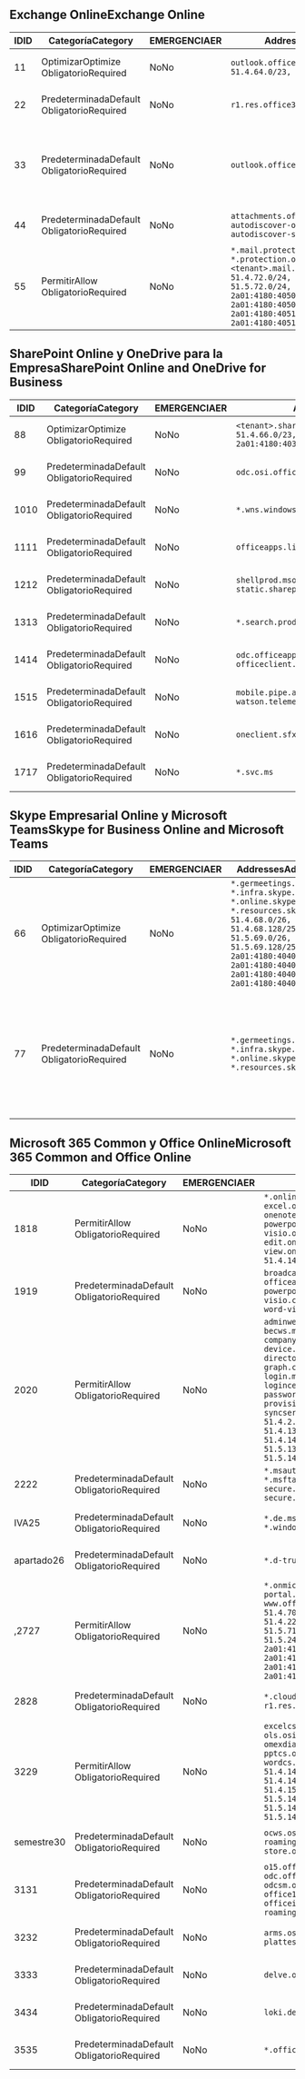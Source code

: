 <!--THIS FILE IS AUTOMATICALLY GENERATED. MANUAL CHANGES WILL BE OVERWRITTEN.-->
<!--Please contact the Office 365 Endpoints team with any questions.-->
<!--Germany endpoints version 2019112700-->
<!--File generated 2019-11-27 11:00:11.7484-->

## <a name="exchange-online"></a><span data-ttu-id="feb8b-101">Exchange Online</span><span class="sxs-lookup"><span data-stu-id="feb8b-101">Exchange Online</span></span>

<span data-ttu-id="feb8b-102">ID</span><span class="sxs-lookup"><span data-stu-id="feb8b-102">ID</span></span> | <span data-ttu-id="feb8b-103">Categoría</span><span class="sxs-lookup"><span data-stu-id="feb8b-103">Category</span></span> | <span data-ttu-id="feb8b-104">EMERGENCIA</span><span class="sxs-lookup"><span data-stu-id="feb8b-104">ER</span></span> | <span data-ttu-id="feb8b-105">Addresses</span><span class="sxs-lookup"><span data-stu-id="feb8b-105">Addresses</span></span> | <span data-ttu-id="feb8b-106">Puertos</span><span class="sxs-lookup"><span data-stu-id="feb8b-106">Ports</span></span>
-- | -------------------- | -- | ------------------------------------------------------------------------------------------------------------------------------------------------------------------------------------------------------------------------------------------------------------ | -------------------------------
<span data-ttu-id="feb8b-107">1</span><span class="sxs-lookup"><span data-stu-id="feb8b-107">1</span></span> | <span data-ttu-id="feb8b-108">Optimizar</span><span class="sxs-lookup"><span data-stu-id="feb8b-108">Optimize</span></span><BR><span data-ttu-id="feb8b-109">Obligatorio</span><span class="sxs-lookup"><span data-stu-id="feb8b-109">Required</span></span> | <span data-ttu-id="feb8b-110">No</span><span class="sxs-lookup"><span data-stu-id="feb8b-110">No</span></span> | `outlook.office.de`<BR>`51.4.64.0/23, 51.5.64.0/23` | <span data-ttu-id="feb8b-111">**TCP:** 443, 80</span><span class="sxs-lookup"><span data-stu-id="feb8b-111">**TCP:** 443, 80</span></span>
<span data-ttu-id="feb8b-112">2</span><span class="sxs-lookup"><span data-stu-id="feb8b-112">2</span></span> | <span data-ttu-id="feb8b-113">Predeterminada</span><span class="sxs-lookup"><span data-stu-id="feb8b-113">Default</span></span><BR><span data-ttu-id="feb8b-114">Obligatorio</span><span class="sxs-lookup"><span data-stu-id="feb8b-114">Required</span></span> | <span data-ttu-id="feb8b-115">No</span><span class="sxs-lookup"><span data-stu-id="feb8b-115">No</span></span> | `r1.res.office365.com` | <span data-ttu-id="feb8b-116">**TCP:** 443, 80</span><span class="sxs-lookup"><span data-stu-id="feb8b-116">**TCP:** 443, 80</span></span>
<span data-ttu-id="feb8b-117">3</span><span class="sxs-lookup"><span data-stu-id="feb8b-117">3</span></span> | <span data-ttu-id="feb8b-118">Predeterminada</span><span class="sxs-lookup"><span data-stu-id="feb8b-118">Default</span></span><BR><span data-ttu-id="feb8b-119">Obligatorio</span><span class="sxs-lookup"><span data-stu-id="feb8b-119">Required</span></span> | <span data-ttu-id="feb8b-120">No</span><span class="sxs-lookup"><span data-stu-id="feb8b-120">No</span></span> | `outlook.office.de` | <span data-ttu-id="feb8b-121">**TCP:** 143, 25, 587, 993, 995</span><span class="sxs-lookup"><span data-stu-id="feb8b-121">**TCP:** 143, 25, 587, 993, 995</span></span>
<span data-ttu-id="feb8b-122">4</span><span class="sxs-lookup"><span data-stu-id="feb8b-122">4</span></span> | <span data-ttu-id="feb8b-123">Predeterminada</span><span class="sxs-lookup"><span data-stu-id="feb8b-123">Default</span></span><BR><span data-ttu-id="feb8b-124">Obligatorio</span><span class="sxs-lookup"><span data-stu-id="feb8b-124">Required</span></span> | <span data-ttu-id="feb8b-125">No</span><span class="sxs-lookup"><span data-stu-id="feb8b-125">No</span></span> | `attachments.office365-net.de, autodiscover-outlook.office.de, autodiscover-s.outlook.de` | <span data-ttu-id="feb8b-126">**TCP:** 443, 80</span><span class="sxs-lookup"><span data-stu-id="feb8b-126">**TCP:** 443, 80</span></span>
<span data-ttu-id="feb8b-127">5</span><span class="sxs-lookup"><span data-stu-id="feb8b-127">5</span></span> | <span data-ttu-id="feb8b-128">Permitir</span><span class="sxs-lookup"><span data-stu-id="feb8b-128">Allow</span></span><BR><span data-ttu-id="feb8b-129">Obligatorio</span><span class="sxs-lookup"><span data-stu-id="feb8b-129">Required</span></span> | <span data-ttu-id="feb8b-130">No</span><span class="sxs-lookup"><span data-stu-id="feb8b-130">No</span></span> | `*.mail.protection.outlook.de, *.protection.outlook.de, <tenant>.mail.protection.outlook.de`<BR>`51.4.72.0/24, 51.4.80.0/27, 51.5.72.0/24, 51.5.80.0/27, 2a01:4180:4050:400::/64, 2a01:4180:4050:800::/64, 2a01:4180:4051:400::/64, 2a01:4180:4051:800::/64` | <span data-ttu-id="feb8b-131">**TCP:** 25, 443</span><span class="sxs-lookup"><span data-stu-id="feb8b-131">**TCP:** 25, 443</span></span>

## <a name="sharepoint-online-and-onedrive-for-business"></a><span data-ttu-id="feb8b-132">SharePoint Online y OneDrive para la Empresa</span><span class="sxs-lookup"><span data-stu-id="feb8b-132">SharePoint Online and OneDrive for Business</span></span>

<span data-ttu-id="feb8b-133">ID</span><span class="sxs-lookup"><span data-stu-id="feb8b-133">ID</span></span> | <span data-ttu-id="feb8b-134">Categoría</span><span class="sxs-lookup"><span data-stu-id="feb8b-134">Category</span></span> | <span data-ttu-id="feb8b-135">EMERGENCIA</span><span class="sxs-lookup"><span data-stu-id="feb8b-135">ER</span></span> | <span data-ttu-id="feb8b-136">Addresses</span><span class="sxs-lookup"><span data-stu-id="feb8b-136">Addresses</span></span> | <span data-ttu-id="feb8b-137">Puertos</span><span class="sxs-lookup"><span data-stu-id="feb8b-137">Ports</span></span>
-- | -------------------- | -- | ------------------------------------------------------------------------------ | ----------------
<span data-ttu-id="feb8b-138">8</span><span class="sxs-lookup"><span data-stu-id="feb8b-138">8</span></span> | <span data-ttu-id="feb8b-139">Optimizar</span><span class="sxs-lookup"><span data-stu-id="feb8b-139">Optimize</span></span><BR><span data-ttu-id="feb8b-140">Obligatorio</span><span class="sxs-lookup"><span data-stu-id="feb8b-140">Required</span></span> | <span data-ttu-id="feb8b-141">No</span><span class="sxs-lookup"><span data-stu-id="feb8b-141">No</span></span> | `<tenant>.sharepoint.de`<BR>`51.4.66.0/23, 51.5.66.0/23, 2a01:4180:4030::/44` | <span data-ttu-id="feb8b-142">**TCP:** 443, 80</span><span class="sxs-lookup"><span data-stu-id="feb8b-142">**TCP:** 443, 80</span></span>
<span data-ttu-id="feb8b-143">9</span><span class="sxs-lookup"><span data-stu-id="feb8b-143">9</span></span> | <span data-ttu-id="feb8b-144">Predeterminada</span><span class="sxs-lookup"><span data-stu-id="feb8b-144">Default</span></span><BR><span data-ttu-id="feb8b-145">Obligatorio</span><span class="sxs-lookup"><span data-stu-id="feb8b-145">Required</span></span> | <span data-ttu-id="feb8b-146">No</span><span class="sxs-lookup"><span data-stu-id="feb8b-146">No</span></span> | `odc.osi.office.de` | <span data-ttu-id="feb8b-147">**TCP:** 443, 80</span><span class="sxs-lookup"><span data-stu-id="feb8b-147">**TCP:** 443, 80</span></span>
<span data-ttu-id="feb8b-148">10</span><span class="sxs-lookup"><span data-stu-id="feb8b-148">10</span></span> | <span data-ttu-id="feb8b-149">Predeterminada</span><span class="sxs-lookup"><span data-stu-id="feb8b-149">Default</span></span><BR><span data-ttu-id="feb8b-150">Obligatorio</span><span class="sxs-lookup"><span data-stu-id="feb8b-150">Required</span></span> | <span data-ttu-id="feb8b-151">No</span><span class="sxs-lookup"><span data-stu-id="feb8b-151">No</span></span> | `*.wns.windows.com` | <span data-ttu-id="feb8b-152">**TCP:** 443, 80</span><span class="sxs-lookup"><span data-stu-id="feb8b-152">**TCP:** 443, 80</span></span>
<span data-ttu-id="feb8b-153">11</span><span class="sxs-lookup"><span data-stu-id="feb8b-153">11</span></span> | <span data-ttu-id="feb8b-154">Predeterminada</span><span class="sxs-lookup"><span data-stu-id="feb8b-154">Default</span></span><BR><span data-ttu-id="feb8b-155">Obligatorio</span><span class="sxs-lookup"><span data-stu-id="feb8b-155">Required</span></span> | <span data-ttu-id="feb8b-156">No</span><span class="sxs-lookup"><span data-stu-id="feb8b-156">No</span></span> | `officeapps.live.com` | <span data-ttu-id="feb8b-157">**TCP:** 443, 80</span><span class="sxs-lookup"><span data-stu-id="feb8b-157">**TCP:** 443, 80</span></span>
<span data-ttu-id="feb8b-158">12</span><span class="sxs-lookup"><span data-stu-id="feb8b-158">12</span></span> | <span data-ttu-id="feb8b-159">Predeterminada</span><span class="sxs-lookup"><span data-stu-id="feb8b-159">Default</span></span><BR><span data-ttu-id="feb8b-160">Obligatorio</span><span class="sxs-lookup"><span data-stu-id="feb8b-160">Required</span></span> | <span data-ttu-id="feb8b-161">No</span><span class="sxs-lookup"><span data-stu-id="feb8b-161">No</span></span> | `shellprod.msocdn.de, spoprod-a.akamaihd.net, static.sharepointonline.com` | <span data-ttu-id="feb8b-162">**TCP:** 443, 80</span><span class="sxs-lookup"><span data-stu-id="feb8b-162">**TCP:** 443, 80</span></span>
<span data-ttu-id="feb8b-163">13</span><span class="sxs-lookup"><span data-stu-id="feb8b-163">13</span></span> | <span data-ttu-id="feb8b-164">Predeterminada</span><span class="sxs-lookup"><span data-stu-id="feb8b-164">Default</span></span><BR><span data-ttu-id="feb8b-165">Obligatorio</span><span class="sxs-lookup"><span data-stu-id="feb8b-165">Required</span></span> | <span data-ttu-id="feb8b-166">No</span><span class="sxs-lookup"><span data-stu-id="feb8b-166">No</span></span> | `*.search.production.de.azuretrafficmanager.de` | <span data-ttu-id="feb8b-167">**TCP:** 443</span><span class="sxs-lookup"><span data-stu-id="feb8b-167">**TCP:** 443</span></span>
<span data-ttu-id="feb8b-168">14</span><span class="sxs-lookup"><span data-stu-id="feb8b-168">14</span></span> | <span data-ttu-id="feb8b-169">Predeterminada</span><span class="sxs-lookup"><span data-stu-id="feb8b-169">Default</span></span><BR><span data-ttu-id="feb8b-170">Obligatorio</span><span class="sxs-lookup"><span data-stu-id="feb8b-170">Required</span></span> | <span data-ttu-id="feb8b-171">No</span><span class="sxs-lookup"><span data-stu-id="feb8b-171">No</span></span> | `odc.officeapps.live.com, officeclient.microsoft.com` | <span data-ttu-id="feb8b-172">**TCP:** 443, 80</span><span class="sxs-lookup"><span data-stu-id="feb8b-172">**TCP:** 443, 80</span></span>
<span data-ttu-id="feb8b-173">15</span><span class="sxs-lookup"><span data-stu-id="feb8b-173">15</span></span> | <span data-ttu-id="feb8b-174">Predeterminada</span><span class="sxs-lookup"><span data-stu-id="feb8b-174">Default</span></span><BR><span data-ttu-id="feb8b-175">Obligatorio</span><span class="sxs-lookup"><span data-stu-id="feb8b-175">Required</span></span> | <span data-ttu-id="feb8b-176">No</span><span class="sxs-lookup"><span data-stu-id="feb8b-176">No</span></span> | `mobile.pipe.aria.microsoft.com, ssw.live.com, watson.telemetry.microsoft.com` | <span data-ttu-id="feb8b-177">**TCP:** 443, 80</span><span class="sxs-lookup"><span data-stu-id="feb8b-177">**TCP:** 443, 80</span></span>
<span data-ttu-id="feb8b-178">16</span><span class="sxs-lookup"><span data-stu-id="feb8b-178">16</span></span> | <span data-ttu-id="feb8b-179">Predeterminada</span><span class="sxs-lookup"><span data-stu-id="feb8b-179">Default</span></span><BR><span data-ttu-id="feb8b-180">Obligatorio</span><span class="sxs-lookup"><span data-stu-id="feb8b-180">Required</span></span> | <span data-ttu-id="feb8b-181">No</span><span class="sxs-lookup"><span data-stu-id="feb8b-181">No</span></span> | `oneclient.sfx.ms` | <span data-ttu-id="feb8b-182">**TCP:** 443, 80</span><span class="sxs-lookup"><span data-stu-id="feb8b-182">**TCP:** 443, 80</span></span>
<span data-ttu-id="feb8b-183">17</span><span class="sxs-lookup"><span data-stu-id="feb8b-183">17</span></span> | <span data-ttu-id="feb8b-184">Predeterminada</span><span class="sxs-lookup"><span data-stu-id="feb8b-184">Default</span></span><BR><span data-ttu-id="feb8b-185">Obligatorio</span><span class="sxs-lookup"><span data-stu-id="feb8b-185">Required</span></span> | <span data-ttu-id="feb8b-186">No</span><span class="sxs-lookup"><span data-stu-id="feb8b-186">No</span></span> | `*.svc.ms` | <span data-ttu-id="feb8b-187">**TCP:** 443, 80</span><span class="sxs-lookup"><span data-stu-id="feb8b-187">**TCP:** 443, 80</span></span>

## <a name="skype-for-business-online-and-microsoft-teams"></a><span data-ttu-id="feb8b-188">Skype Empresarial Online y Microsoft Teams</span><span class="sxs-lookup"><span data-stu-id="feb8b-188">Skype for Business Online and Microsoft Teams</span></span>

<span data-ttu-id="feb8b-189">ID</span><span class="sxs-lookup"><span data-stu-id="feb8b-189">ID</span></span> | <span data-ttu-id="feb8b-190">Categoría</span><span class="sxs-lookup"><span data-stu-id="feb8b-190">Category</span></span> | <span data-ttu-id="feb8b-191">EMERGENCIA</span><span class="sxs-lookup"><span data-stu-id="feb8b-191">ER</span></span> | <span data-ttu-id="feb8b-192">Addresses</span><span class="sxs-lookup"><span data-stu-id="feb8b-192">Addresses</span></span> | <span data-ttu-id="feb8b-193">Puertos</span><span class="sxs-lookup"><span data-stu-id="feb8b-193">Ports</span></span>
-- | -------------------- | -- | ----------------------------------------------------------------------------------------------------------------------------------------------------------------------------------------------------------------------------------------------- | --------------------------------------------------
<span data-ttu-id="feb8b-194">6</span><span class="sxs-lookup"><span data-stu-id="feb8b-194">6</span></span> | <span data-ttu-id="feb8b-195">Optimizar</span><span class="sxs-lookup"><span data-stu-id="feb8b-195">Optimize</span></span><BR><span data-ttu-id="feb8b-196">Obligatorio</span><span class="sxs-lookup"><span data-stu-id="feb8b-196">Required</span></span> | <span data-ttu-id="feb8b-197">No</span><span class="sxs-lookup"><span data-stu-id="feb8b-197">No</span></span> | `*.germeetings.skype.de, *.infra.skype.de, *.online.skype.de, *.resources.skype.de`<BR>`51.4.68.0/26, 51.4.68.128/25, 51.5.69.0/26, 51.5.69.128/25, 2a01:4180:4040:1::/64, 2a01:4180:4040:2::/64, 2a01:4180:4040:7::/64, 2a01:4180:4040:8::/64` | <span data-ttu-id="feb8b-198">**TCP:** 443, 80</span><span class="sxs-lookup"><span data-stu-id="feb8b-198">**TCP:** 443, 80</span></span><BR><span data-ttu-id="feb8b-199">**UDP:** 3478</span><span class="sxs-lookup"><span data-stu-id="feb8b-199">**UDP:** 3478</span></span>
<span data-ttu-id="feb8b-200">7</span><span class="sxs-lookup"><span data-stu-id="feb8b-200">7</span></span> | <span data-ttu-id="feb8b-201">Predeterminada</span><span class="sxs-lookup"><span data-stu-id="feb8b-201">Default</span></span><BR><span data-ttu-id="feb8b-202">Obligatorio</span><span class="sxs-lookup"><span data-stu-id="feb8b-202">Required</span></span> | <span data-ttu-id="feb8b-203">No</span><span class="sxs-lookup"><span data-stu-id="feb8b-203">No</span></span> | `*.germeetings.skype.de, *.infra.skype.de, *.online.skype.de, *.resources.skype.de` | <span data-ttu-id="feb8b-204">**TCP:** 5061, 50000-59999</span><span class="sxs-lookup"><span data-stu-id="feb8b-204">**TCP:** 5061, 50000-59999</span></span><BR><span data-ttu-id="feb8b-205">**UDP:** 50000-59999</span><span class="sxs-lookup"><span data-stu-id="feb8b-205">**UDP:** 50000-59999</span></span>

## <a name="microsoft-365-common-and-office-online"></a><span data-ttu-id="feb8b-206">Microsoft 365 Common y Office Online</span><span class="sxs-lookup"><span data-stu-id="feb8b-206">Microsoft 365 Common and Office Online</span></span>

<span data-ttu-id="feb8b-207">ID</span><span class="sxs-lookup"><span data-stu-id="feb8b-207">ID</span></span> | <span data-ttu-id="feb8b-208">Categoría</span><span class="sxs-lookup"><span data-stu-id="feb8b-208">Category</span></span> | <span data-ttu-id="feb8b-209">EMERGENCIA</span><span class="sxs-lookup"><span data-stu-id="feb8b-209">ER</span></span> | <span data-ttu-id="feb8b-210">Addresses</span><span class="sxs-lookup"><span data-stu-id="feb8b-210">Addresses</span></span> | <span data-ttu-id="feb8b-211">Puertos</span><span class="sxs-lookup"><span data-stu-id="feb8b-211">Ports</span></span>
-- | ------------------- | -- | -------------------------------------------------------------------------------------------------------------------------------------------------------------------------------------------------------------------------------------------------------------------------------------------------------------------------------------------------------------------------------------------------------------------------------------------------------------------------------------------------------------------------------------------------------------------------------------------------------------------------- | ----------------
<span data-ttu-id="feb8b-212">18</span><span class="sxs-lookup"><span data-stu-id="feb8b-212">18</span></span> | <span data-ttu-id="feb8b-213">Permitir</span><span class="sxs-lookup"><span data-stu-id="feb8b-213">Allow</span></span><BR><span data-ttu-id="feb8b-214">Obligatorio</span><span class="sxs-lookup"><span data-stu-id="feb8b-214">Required</span></span> | <span data-ttu-id="feb8b-215">No</span><span class="sxs-lookup"><span data-stu-id="feb8b-215">No</span></span> | `*.online.office.de, broadcast.online.office.de, excel.online.office.de, onenote.online.office.de, powerpoint.online.office.de, visio.online.office.de, word-edit.online.office.de, word-view.online.office.de`<BR>`51.4.144.200/32, 51.5.149.3/32, 51.18.16.0/23` | <span data-ttu-id="feb8b-216">**TCP:** 443</span><span class="sxs-lookup"><span data-stu-id="feb8b-216">**TCP:** 443</span></span>
<span data-ttu-id="feb8b-217">19</span><span class="sxs-lookup"><span data-stu-id="feb8b-217">19</span></span> | <span data-ttu-id="feb8b-218">Predeterminada</span><span class="sxs-lookup"><span data-stu-id="feb8b-218">Default</span></span><BR><span data-ttu-id="feb8b-219">Obligatorio</span><span class="sxs-lookup"><span data-stu-id="feb8b-219">Required</span></span> | <span data-ttu-id="feb8b-220">No</span><span class="sxs-lookup"><span data-stu-id="feb8b-220">No</span></span> | `broadcast.cdn.office.de, excel.cdn.office.de, officeapps.cdn.office.de, onenote.cdn.office.de, powerpoint.cdn.office.de, view.cdn.office.de, visio.cdn.office.de, word-edit.cdn.office.de, word-view.cdn.office.de` | <span data-ttu-id="feb8b-221">**TCP:** 443</span><span class="sxs-lookup"><span data-stu-id="feb8b-221">**TCP:** 443</span></span>
<span data-ttu-id="feb8b-222">20</span><span class="sxs-lookup"><span data-stu-id="feb8b-222">20</span></span> | <span data-ttu-id="feb8b-223">Permitir</span><span class="sxs-lookup"><span data-stu-id="feb8b-223">Allow</span></span><BR><span data-ttu-id="feb8b-224">Obligatorio</span><span class="sxs-lookup"><span data-stu-id="feb8b-224">Required</span></span> | <span data-ttu-id="feb8b-225">No</span><span class="sxs-lookup"><span data-stu-id="feb8b-225">No</span></span> | `adminwebservice.microsoftonline.de, becws.microsoftonline.de, companymanager.microsoftonline.de, device.login.microsoftonline.de, directoryprovisioning.cloudapi.de, graph.cloudapi.de, graph.microsoft.de, login.microsoftonline.de, logincert.microsoftonline.de, pas.cloudapi.de, passwordreset.activedirectory.microsoftazure.de, provisioningapi.microsoftonline.de, syncservice.microsoftonline.de`<BR>`51.4.2.10/32, 51.4.71.61/32, 51.4.136.38/31, 51.4.136.40/31, 51.4.136.42/32, 51.4.146.38/32, 51.4.146.206/32, 51.5.16.7/32, 51.5.71.22/32, 51.5.136.32/30, 51.5.136.36/32, 51.5.145.29/32, 51.5.145.122/32` | <span data-ttu-id="feb8b-226">**TCP:** 443, 80</span><span class="sxs-lookup"><span data-stu-id="feb8b-226">**TCP:** 443, 80</span></span>
<span data-ttu-id="feb8b-227">22</span><span class="sxs-lookup"><span data-stu-id="feb8b-227">22</span></span> | <span data-ttu-id="feb8b-228">Predeterminada</span><span class="sxs-lookup"><span data-stu-id="feb8b-228">Default</span></span><BR><span data-ttu-id="feb8b-229">Obligatorio</span><span class="sxs-lookup"><span data-stu-id="feb8b-229">Required</span></span> | <span data-ttu-id="feb8b-230">No</span><span class="sxs-lookup"><span data-stu-id="feb8b-230">No</span></span> | `*.msauth.net, *.msauthimages.de, *.msftauth.net, *.msftauthimages.de, secure.aadcdn.microsoftonline-p.com, secure.aadcdn.microsoftonline-p.de` | <span data-ttu-id="feb8b-231">**TCP:** 443, 80</span><span class="sxs-lookup"><span data-stu-id="feb8b-231">**TCP:** 443, 80</span></span>
<span data-ttu-id="feb8b-232">IVA</span><span class="sxs-lookup"><span data-stu-id="feb8b-232">25</span></span> | <span data-ttu-id="feb8b-233">Predeterminada</span><span class="sxs-lookup"><span data-stu-id="feb8b-233">Default</span></span><BR><span data-ttu-id="feb8b-234">Obligatorio</span><span class="sxs-lookup"><span data-stu-id="feb8b-234">Required</span></span> | <span data-ttu-id="feb8b-235">No</span><span class="sxs-lookup"><span data-stu-id="feb8b-235">No</span></span> | `*.de.msods.nsatc.net, *.office.de.akadns.net, *.windows.de.nsatc.net, officehome.msocdn.de` | <span data-ttu-id="feb8b-236">**TCP:** 443, 80</span><span class="sxs-lookup"><span data-stu-id="feb8b-236">**TCP:** 443, 80</span></span>
<span data-ttu-id="feb8b-237">apartado</span><span class="sxs-lookup"><span data-stu-id="feb8b-237">26</span></span> | <span data-ttu-id="feb8b-238">Predeterminada</span><span class="sxs-lookup"><span data-stu-id="feb8b-238">Default</span></span><BR><span data-ttu-id="feb8b-239">Obligatorio</span><span class="sxs-lookup"><span data-stu-id="feb8b-239">Required</span></span> | <span data-ttu-id="feb8b-240">No</span><span class="sxs-lookup"><span data-stu-id="feb8b-240">No</span></span> | `*.d-trust.net` | <span data-ttu-id="feb8b-241">**TCP:** 443, 80</span><span class="sxs-lookup"><span data-stu-id="feb8b-241">**TCP:** 443, 80</span></span>
<span data-ttu-id="feb8b-242">,27</span><span class="sxs-lookup"><span data-stu-id="feb8b-242">27</span></span> | <span data-ttu-id="feb8b-243">Permitir</span><span class="sxs-lookup"><span data-stu-id="feb8b-243">Allow</span></span><BR><span data-ttu-id="feb8b-244">Obligatorio</span><span class="sxs-lookup"><span data-stu-id="feb8b-244">Required</span></span> | <span data-ttu-id="feb8b-245">No</span><span class="sxs-lookup"><span data-stu-id="feb8b-245">No</span></span> | `*.onmicrosoft.de, *.osi.office.de, office.de, portal.office.de, webshell.suite.office.de, www.office.de`<BR>`51.4.70.0/24, 51.4.71.0/24, 51.4.226.115/32, 51.4.227.178/32, 51.4.230.178/32, 51.5.70.0/24, 51.5.71.0/24, 51.5.147.48/32, 51.5.242.163/32, 51.5.245.67/32, 2a01:4180:2001::92/128, 2a01:4180:2001::234/128, 2a01:4180:2001::3b8/128, 2a01:4180:2401::11f/128, 2a01:4180:2401::33b/128, 2a01:4180:2401::55b/128` | <span data-ttu-id="feb8b-246">**TCP:** 443, 80</span><span class="sxs-lookup"><span data-stu-id="feb8b-246">**TCP:** 443, 80</span></span>
<span data-ttu-id="feb8b-247">28</span><span class="sxs-lookup"><span data-stu-id="feb8b-247">28</span></span> | <span data-ttu-id="feb8b-248">Predeterminada</span><span class="sxs-lookup"><span data-stu-id="feb8b-248">Default</span></span><BR><span data-ttu-id="feb8b-249">Obligatorio</span><span class="sxs-lookup"><span data-stu-id="feb8b-249">Required</span></span> | <span data-ttu-id="feb8b-250">No</span><span class="sxs-lookup"><span data-stu-id="feb8b-250">No</span></span> | `*.cloudfront.net, prod.msocdn.de, r1.res.office365.com, shellprod.msocdn.de` | <span data-ttu-id="feb8b-251">**TCP:** 443, 80</span><span class="sxs-lookup"><span data-stu-id="feb8b-251">**TCP:** 443, 80</span></span>
<span data-ttu-id="feb8b-252">32</span><span class="sxs-lookup"><span data-stu-id="feb8b-252">29</span></span> | <span data-ttu-id="feb8b-253">Permitir</span><span class="sxs-lookup"><span data-stu-id="feb8b-253">Allow</span></span><BR><span data-ttu-id="feb8b-254">Obligatorio</span><span class="sxs-lookup"><span data-stu-id="feb8b-254">Required</span></span> | <span data-ttu-id="feb8b-255">No</span><span class="sxs-lookup"><span data-stu-id="feb8b-255">No</span></span> | `excelcs.osi.office.de, excelps.osi.office.de, ols.osi.office.de, omexdiagnostics.osi.office.de, pptcs.osi.office.de, pptps.osi.office.de, wordcs.osi.office.de, wordps.osi.office.de`<BR>`51.4.144.41/32, 51.4.144.174/32, 51.4.145.38/32, 51.4.147.81/32, 51.4.147.233/32, 51.4.148.12/32, 51.4.150.145/32, 51.5.147.242/32, 51.5.149.100/32, 51.5.149.119/32, 51.5.149.123/32, 51.5.149.180/32, 51.5.149.186/32, 51.18.0.0/21` | <span data-ttu-id="feb8b-256">**TCP:** 443, 80</span><span class="sxs-lookup"><span data-stu-id="feb8b-256">**TCP:** 443, 80</span></span>
<span data-ttu-id="feb8b-257">semestre</span><span class="sxs-lookup"><span data-stu-id="feb8b-257">30</span></span> | <span data-ttu-id="feb8b-258">Predeterminada</span><span class="sxs-lookup"><span data-stu-id="feb8b-258">Default</span></span><BR><span data-ttu-id="feb8b-259">Obligatorio</span><span class="sxs-lookup"><span data-stu-id="feb8b-259">Required</span></span> | <span data-ttu-id="feb8b-260">No</span><span class="sxs-lookup"><span data-stu-id="feb8b-260">No</span></span> | `ocws.osi.office.de, odc.osi.office.de, roaming.osi.office.de, sharepoint.de, store.office.de` | <span data-ttu-id="feb8b-261">**TCP:** 443, 80</span><span class="sxs-lookup"><span data-stu-id="feb8b-261">**TCP:** 443, 80</span></span>
<span data-ttu-id="feb8b-262">31</span><span class="sxs-lookup"><span data-stu-id="feb8b-262">31</span></span> | <span data-ttu-id="feb8b-263">Predeterminada</span><span class="sxs-lookup"><span data-stu-id="feb8b-263">Default</span></span><BR><span data-ttu-id="feb8b-264">Obligatorio</span><span class="sxs-lookup"><span data-stu-id="feb8b-264">Required</span></span> | <span data-ttu-id="feb8b-265">No</span><span class="sxs-lookup"><span data-stu-id="feb8b-265">No</span></span> | `o15.officeredir.microsoft.com, odc.officeapps.live.com, odcsm.officeapps.live.com, office.microsoft.com, office15client.microsoft.com, officeimg.vo.msecnd.net, roaming.officeapps.live.com` | <span data-ttu-id="feb8b-266">**TCP:** 443, 80</span><span class="sxs-lookup"><span data-stu-id="feb8b-266">**TCP:** 443, 80</span></span>
<span data-ttu-id="feb8b-267">32</span><span class="sxs-lookup"><span data-stu-id="feb8b-267">32</span></span> | <span data-ttu-id="feb8b-268">Predeterminada</span><span class="sxs-lookup"><span data-stu-id="feb8b-268">Default</span></span><BR><span data-ttu-id="feb8b-269">Obligatorio</span><span class="sxs-lookup"><span data-stu-id="feb8b-269">Required</span></span> | <span data-ttu-id="feb8b-270">No</span><span class="sxs-lookup"><span data-stu-id="feb8b-270">No</span></span> | `arms.osi.office.de, manage.osi.office.de, plattest.osi.office.de` | <span data-ttu-id="feb8b-271">**TCP:** 443, 80</span><span class="sxs-lookup"><span data-stu-id="feb8b-271">**TCP:** 443, 80</span></span>
<span data-ttu-id="feb8b-272">33</span><span class="sxs-lookup"><span data-stu-id="feb8b-272">33</span></span> | <span data-ttu-id="feb8b-273">Predeterminada</span><span class="sxs-lookup"><span data-stu-id="feb8b-273">Default</span></span><BR><span data-ttu-id="feb8b-274">Obligatorio</span><span class="sxs-lookup"><span data-stu-id="feb8b-274">Required</span></span> | <span data-ttu-id="feb8b-275">No</span><span class="sxs-lookup"><span data-stu-id="feb8b-275">No</span></span> | `delve.office.de, res.delve.office.com` | <span data-ttu-id="feb8b-276">**TCP:** 443</span><span class="sxs-lookup"><span data-stu-id="feb8b-276">**TCP:** 443</span></span>
<span data-ttu-id="feb8b-277">34</span><span class="sxs-lookup"><span data-stu-id="feb8b-277">34</span></span> | <span data-ttu-id="feb8b-278">Predeterminada</span><span class="sxs-lookup"><span data-stu-id="feb8b-278">Default</span></span><BR><span data-ttu-id="feb8b-279">Obligatorio</span><span class="sxs-lookup"><span data-stu-id="feb8b-279">Required</span></span> | <span data-ttu-id="feb8b-280">No</span><span class="sxs-lookup"><span data-stu-id="feb8b-280">No</span></span> | `loki.delve.office.de, lpcres.delve.office.com` | <span data-ttu-id="feb8b-281">**TCP:** 443</span><span class="sxs-lookup"><span data-stu-id="feb8b-281">**TCP:** 443</span></span>
<span data-ttu-id="feb8b-282">35</span><span class="sxs-lookup"><span data-stu-id="feb8b-282">35</span></span> | <span data-ttu-id="feb8b-283">Predeterminada</span><span class="sxs-lookup"><span data-stu-id="feb8b-283">Default</span></span><BR><span data-ttu-id="feb8b-284">Obligatorio</span><span class="sxs-lookup"><span data-stu-id="feb8b-284">Required</span></span> | <span data-ttu-id="feb8b-285">No</span><span class="sxs-lookup"><span data-stu-id="feb8b-285">No</span></span> | `*.office.de` | <span data-ttu-id="feb8b-286">**TCP:** 443, 80</span><span class="sxs-lookup"><span data-stu-id="feb8b-286">**TCP:** 443, 80</span></span>
